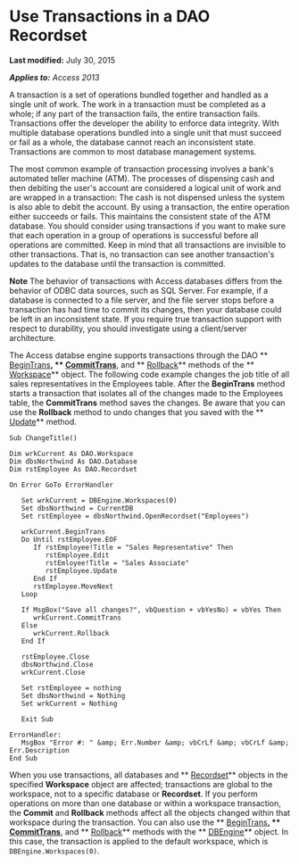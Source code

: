 
# Use Transactions in a DAO Recordset

 **Last modified:** July 30, 2015

 _**Applies to:** Access 2013_

A transaction is a set of operations bundled together and handled as a single unit of work. The work in a transaction must be completed as a whole; if any part of the transaction fails, the entire transaction fails. Transactions offer the developer the ability to enforce data integrity. With multiple database operations bundled into a single unit that must succeed or fail as a whole, the database cannot reach an inconsistent state. Transactions are common to most database management systems.

The most common example of transaction processing involves a bank's automated teller machine (ATM). The processes of dispensing cash and then debiting the user's account are considered a logical unit of work and are wrapped in a transaction: The cash is not dispensed unless the system is also able to debit the account. By using a transaction, the entire operation either succeeds or fails. This maintains the consistent state of the ATM database.
You should consider using transactions if you want to make sure that each operation in a group of operations is successful before all operations are committed. Keep in mind that all transactions are invisible to other transactions. That is, no transaction can see another transaction's updates to the database until the transaction is committed.

 **Note**  The behavior of transactions with Access databases differs from the behavior of ODBC data sources, such as SQL Server. For example, if a database is connected to a file server, and the file server stops before a transaction has had time to commit its changes, then your database could be left in an inconsistent state. If you require true transaction support with respect to durability, you should investigate using a client/server architecture.

The Access databse engine supports transactions through the DAO  ** [BeginTrans](http://msdn.microsoft.com/library/FDDE662F-2472-3AF6-67D6-C8CA7FB1DCA7%28Office.15%29.aspx)**,  ** [CommitTrans](http://msdn.microsoft.com/library/0C9D345F-13FF-7FE6-789D-FBDB43FA54B8%28Office.15%29.aspx)**, and  ** [Rollback](http://msdn.microsoft.com/library/DA7E2FE0-C837-7B1E-D35C-98E6CB0A7BBE%28Office.15%29.aspx)** methods of the ** [Workspace](http://msdn.microsoft.com/library/BF3AB863-5E9A-4842-1F82-2CCF958D9779%28Office.15%29.aspx)** object.
The following code example changes the job title of all sales representatives in the Employees table. After the  **BeginTrans** method starts a transaction that isolates all of the changes made to the Employees table, the **CommitTrans** method saves the changes. Be aware that you can use the **Rollback** method to undo changes that you saved with the ** [Update](http://msdn.microsoft.com/library/AAD4171A-DA95-ED72-86B3-714615EA0AC8%28Office.15%29.aspx)** method.



```
Sub ChangeTitle() 
 
Dim wrkCurrent As DAO.Workspace 
Dim dbsNorthwind As DAO.Database 
Dim rstEmployee As DAO.Recordset 
 
On Error GoTo ErrorHandler 
 
   Set wrkCurrent = DBEngine.Workspaces(0) 
   Set dbsNorthwind = CurrentDB 
   Set rstEmployee = dbsNorthwind.OpenRecordset("Employees") 
 
   wrkCurrent.BeginTrans 
   Do Until rstEmployee.EOF 
      If rstEmployee!Title = "Sales Representative" Then 
         rstEmployee.Edit 
         rstEmloyee!Title = "Sales Associate" 
         rstEmployee.Update 
      End If 
      rstEmployee.MoveNext 
   Loop 
 
   If MsgBox("Save all changes?", vbQuestion + vbYesNo) = vbYes Then 
      wrkCurrent.CommitTrans 
   Else 
      wrkCurrent.Rollback 
   End If 
 
   rstEmployee.Close 
   dbsNorthwind.Close 
   wrkCurrent.Close 
 
   Set rstEmployee = nothing 
   Set dbsNorthwind = Nothing 
   Set wrkCurrent = Nothing 
 
   Exit Sub 
 
ErrorHandler: 
   MsgBox "Error #: " &amp; Err.Number &amp; vbCrLf &amp; vbCrLf &amp; Err.Description 
End Sub 

```

When you use transactions, all databases and  ** [Recordset](http://msdn.microsoft.com/library/9774232C-E6DA-175B-FC7F-ED2AB7908FA0%28Office.15%29.aspx)** objects in the specified **Workspace** object are affected; transactions are global to the workspace, not to a specific database or **Recordset**. If you perform operations on more than one database or within a workspace transaction, the  **Commit** and **Rollback** methods affect all the objects changed within that workspace during the transaction.
You can also use the  ** [BeginTrans](http://msdn.microsoft.com/library/FDDE662F-2472-3AF6-67D6-C8CA7FB1DCA7%28Office.15%29.aspx)**,  ** [CommitTrans](http://msdn.microsoft.com/library/0C9D345F-13FF-7FE6-789D-FBDB43FA54B8%28Office.15%29.aspx)**, and  ** [Rollback](http://msdn.microsoft.com/library/DA7E2FE0-C837-7B1E-D35C-98E6CB0A7BBE%28Office.15%29.aspx)** methods with the ** [DBEngine](http://msdn.microsoft.com/library/CEAEB505-615E-37BA-4633-27240EF8C5DE%28Office.15%29.aspx)** object. In this case, the transaction is applied to the default workspace, which is `DBEngine.Workspaces(0)`.
